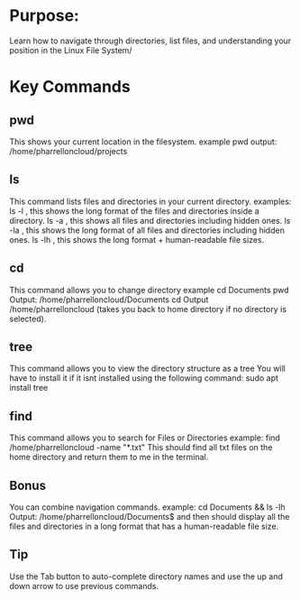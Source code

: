 # Purpose:

Learn how to navigate through directories, list files, and understanding your position in the Linux File System/

# Key Commands

## pwd
This shows your current location in the filesystem.
example pwd
 output: /home/pharrelloncloud/projects

## ls
This command lists files and directories in your current directory.
examples:
ls -l , this shows the long format of the files and directories inside a directory.
ls -a , this shows all files and directories including hidden ones.
ls -la , this shows the long format of all files and directories including hidden ones.
ls -lh , this shows the long format + human-readable file sizes.

## cd 
This command allows you to change directory
example cd Documents
pwd 
Output: /home/pharrelloncloud/Documents
cd
Output /home/pharrelloncloud (takes you back to home directory if no directory is selected).

## tree
This command allows you to view the directory structure as a tree
You will have to install it if it isnt installed using the following command:
sudo apt install tree

## find 
This command allows you to search for Files or Directories
example: find /home/pharrelloncloud -name "*.txt"
This should find all txt files on the home directory and return them to me in the terminal.

## Bonus
You can combine navigation commands.
example: cd Documents && ls -lh
Output: /home/pharrelloncloud/Documents$ and then should display all the files and directories in a long format that has a human-readable file size.

## Tip
Use the Tab button to auto-complete directory names and use the up and down arrow to use previous commands.